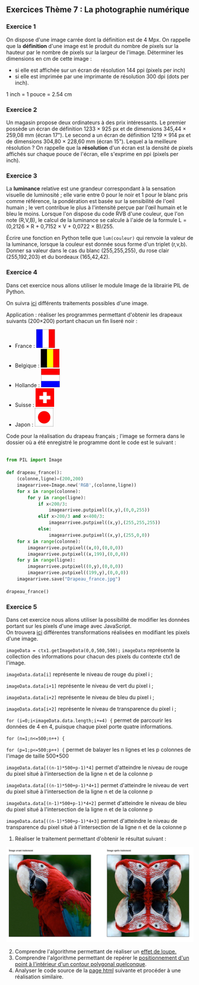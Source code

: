 ## Exercices Thème 7 : La photographie numérique

### Exercice 1

On dispose d'une image carrée dont la définition est de 4 Mpx. 
On rappelle que la **définition** d'une image est le produit du nombre de pixels sur la hauteur par le nombre de pixels sur la largeur de l'image.
Déterminer les dimensions en cm de cette image :
- si elle est affichée sur un écran de résolution 144 ppi (pixels per inch)
- si elle est imprimée par une imprimante de résolution 300 dpi (dots per inch).

1 inch = 1 pouce = 2.54 cm

### Exercice 2

Un magasin propose deux ordinateurs à des prix intéressants.
Le premier possède un écran de définition 1233 × 925 px et de dimensions 345,44 × 259,08 mm (écran 17").
Le second a un écran de définition 1219 × 914 px et de dimensions 304,80 × 228,60 mm (écran 15").
Lequel a la meilleure résolution ?
On rappelle que la **résolution** d'un écran est la densité de pixels affichés sur chaque pouce de l'écran, elle s'exprime en ppi (pixels per inch).

### Exercice 3

La **luminance** relative est une grandeur correspondant à la sensation visuelle de luminosité ; elle varie entre 0 pour le noir et 1 pour le blanc pris comme référence, la pondération est basée sur la sensibilité de l'oeil humain  ; le vert contribue le plus à l'intensité perçue par l'œil humain et le bleu le moins.
Lorsque l'on dispose du code RVB d'une couleur, que l'on note (R,V,B), le calcul de la luminance se calcule à l'aide de la formule L = (0,2126 × R + 0,7152 × V + 0,0722 × B)/255.

Écrire une fonction en Python telle que `lum(couleur)` qui renvoie la valeur de la luminance, lorsque la couleur est donnée sous forme d'un triplet (r,v,b).
Donner sa valeur dans le cas du blanc (255,255,255), du rose clair (255,192,203) et du bordeaux (165,42,42).

### Exercice 4

Dans cet exercice nous allons utiliser le module Image de la librairie PIL de Python.

On suivra [ici](http://vfsilesieux.free.fr/traitements_d_une_me%CC%82me_image.pdf) différents traitements possibles d'une image.

Application : réaliser les programmes permettant d'obtenir les drapeaux suivants (200×200) portant chacun un fin liseré noir :

- France : <img width="50" height="50" src="Assets/Drapeau_france.jpg">
- Belgique : <img width="50" height="50" src="Assets/Drapeau_belge.jpg">
- Hollande : <img width="50" height="50" src="Assets/Drapeau_hollande.jpg">
- Suisse : <img width="50" height="50" src="Assets/Drapeau_suisse.jpg">
- Japon : <img width="50" height="50" src="Assets/Drapeau_japon.jpg">

Code pour la réalisation du drapeau français ; l'image se formera dans le dossier où a été enregistré le programme dont le code est le suivant :

```python

from PIL import Image

def drapeau_france():
    (colonne,ligne)=(200,200)
    imagearrivee=Image.new('RGB',(colonne,ligne))
    for x in range(colonne):
        for y in range(ligne):
            if x<200/3:
                imagearrivee.putpixel((x,y),(0,0,255))
            elif x>200/3 and x<400/3:
                imagearrivee.putpixel((x,y),(255,255,255))
            else:
                imagearrivee.putpixel((x,y),(255,0,0))
    for x in range(colonne):
        imagearrivee.putpixel((x,0),(0,0,0))
        imagearrivee.putpixel((x,199),(0,0,0))
    for y in range(ligne):
        imagearrivee.putpixel((0,y),(0,0,0))
        imagearrivee.putpixel((199,y),(0,0,0)) 
    imagearrivee.save("Drapeau_france.jpg")

drapeau_france()
```

### Exercice 5

Dans cet exercice nous allons utiliser la possibilité de modifier les données portant sur les pixels d'une image avec JavaScript.    
On trouvera [ici](http://isnangellier.alwaysdata.net/php/Transformations_image.html) différentes transformations réalisées en modifiant les pixels d'une image.

`imageData = ctx1.getImageData(0,0,500,500);` 
`imageData` représente la collection des informations pour chacun des pixels du contexte ctx1 de l'image.

`imageData.data[i]` représente le niveau de rouge du pixel i ;

`imageData.data[i+1]` représente le niveau de vert du pixel i ;

`imageData.data[i+2]` représente le niveau de bleu du pixel i ;

`imageData.data[i+2]` représente le niveau de transparence du pixel i ;


`for (i=0;i<imageData.data.length;i+=4) {` permet de parcourir les données de 4 en 4, puisque chaque pixel porte quatre informations.

`for (n=1;n<=500;n++) {`  

`for (p=1;p<=500;p++) {` permet de balayer les n lignes et les p colonnes de l'image de taille 500*500

`imageData.data[((n-1)*500+p-1)*4]` permet d'atteindre le niveau de rouge du pixel situé à l'intersection de la ligne n et de la colonne p

`imageData.data[((n-1)*500+p-1)*4+1]` permet d'atteindre le niveau de vert du pixel situé à l'intersection de la ligne n et de la colonne p

`imageData.data[(n-1)*500+p-1)*4+2]` permet d'atteindre le niveau de bleu du pixel situé à l'intersection de la ligne n et de la colonne p

`imageData.data[((n-1)*500+p-1)*4+3]` permet d'atteindre le niveau de transparence du pixel situé à l'intersection de la ligne n et de la colonne p

1. Réaliser le traitement permettant d'obtenir le résultat suivant :

<img src="Assets/Transformation_4_tetes.png">

2. Comprendre l'algorithme permettant de réaliser un [effet de loupe.](http://isnangellier.alwaysdata.net/php/Algorithme_loupe.html)
3. Comprendre l'algorithme permettant de repérer le [positionnement d'un point à l'intérieur d'un contour polygonal quelconque](http://isnangellier.alwaysdata.net/php/Algorithme_localisation_quelconque.html).
4. Analyser le code source de la [page html](http://isnangellier.alwaysdata.net/php/melange.html) suivante et procéder à une réalisation similaire. 